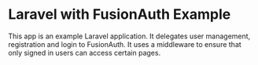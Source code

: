 # Laravel with FusionAuth Example 

This app is an example Laravel application. It delegates user management, registration and login to FusionAuth. It uses a middleware to ensure that only signed in users can access certain pages.


